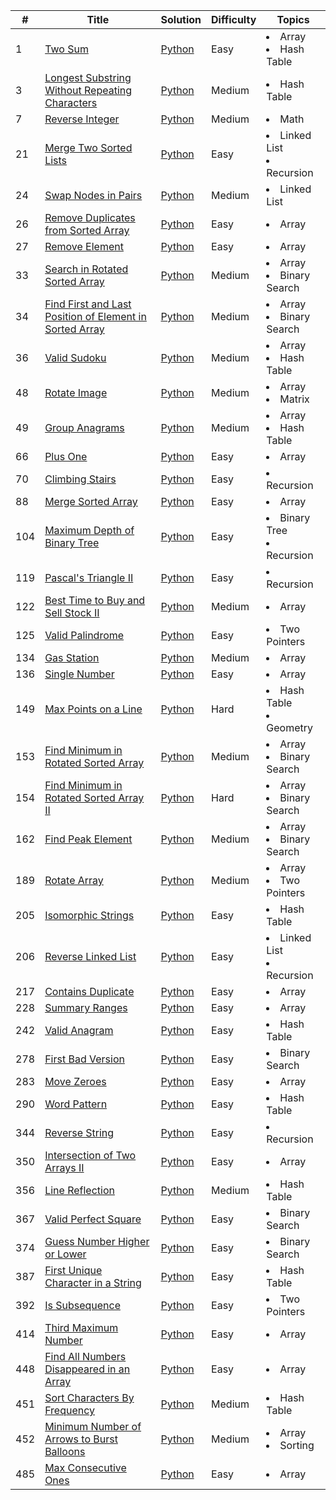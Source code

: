 
| #   | Title                                                                                                                                             | Solution                                                                | Difficulty | Topics                                  |
|-----|---------------------------------------------------------------------------------------------------------------------------------------------------|-------------------------------------------------------------------------|------------|-----------------------------------------|
| 1   | [Two Sum](https://leetcode.com/problems/two-sum)                                                                                                  | [Python](1.Two_Sum.py)                                                  | Easy       | <li>Array</li> <li>Hash Table</li>      |
| 3   | [Longest Substring Without Repeating Characters](https://leetcode.com/problems/longest-substring-without-repeating-characters/)                   | [Python](3.Longest_Substring_Without_Repeating_Characters.py)           | Medium     | <li>Hash Table</li>                     |
| 7   | [Reverse Integer](https://leetcode.com/problems/reverse-integer/)                                                                                 | [Python](7.Reverse_Integer.py)                                          | Medium     | <li>Math</li>                           |
| 21  | [Merge Two Sorted Lists](https://leetcode.com/problems/merge-two-sorted-lists/)                                                                   | [Python](21.Merge_Two_Sorted_Lists.py)                                  | Easy       | <li>Linked List</li> <li>Recursion</li> | 
| 24  | [Swap Nodes in Pairs](https://leetcode.com/problems/swap-nodes-in-pairs/)                                                                         | [Python](24.Swap_Nodes_in_Pairs.py)                                     | Medium     | <li>Linked List</li>                    |
| 26  | [Remove Duplicates from Sorted Array](https://leetcode.com/problems/remove-duplicates-from-sorted-array/)                                         | [Python](26.Remove_Duplicates_from_Sorted_Array.py)                     | Easy       | <li>Array</li>                          | 
| 27  | [Remove Element](https://leetcode.com/problems/remove-element/)                                                                                   | [Python](27.Remove_Element.py)                                          | Easy       | <li>Array</li>                          |  
| 33  | [Search in Rotated Sorted Array](https://leetcode.com/problems/search-in-rotated-sorted-array/)                                                   | [Python](33.Search_in_Rotated_Sorted_Array.py)                          | Medium     | <li>Array</li><li>Binary Search</li>    | 
| 34  | [Find First and Last Position of Element in Sorted Array](https://leetcode.com/problems/find-first-and-last-position-of-element-in-sorted-array/) | [Python](34.Find_First_and_Last_Position_of_Element_in_Sorted_Array.py) | Medium     | <li>Array</li><li>Binary Search</li>    | 
| 36  | [Valid Sudoku](https://leetcode.com/problems/valid-sudoku/)                                                                                       | [Python](36.Valid_Sudoku.py)                                            | Medium     | <li>Array</li><li>Hash Table</li>       |
| 48  | [Rotate Image](https://leetcode.com/problems/rotate-image/)                                                                                       | [Python](48.Rotate_Image.py)                                            | Medium     | <li>Array</li><li>Matrix</li>           |
| 49  | [Group Anagrams](https://leetcode.com/problems/group-anagrams/)                                                                                   | [Python](49.Group_Anagrams.py)                                          | Medium     | <li>Array</li><li>Hash Table</li>       |
| 66  | [Plus One](https://leetcode.com/problems/plus-one)                                                                                                | [Python](66.Plus_One.py)                                                | Easy       | <li>Array</li>                          
| 70  | [Climbing Stairs](https://leetcode.com/problems/climbing-stairs/)                                                                                 | [Python](70.Climbing_Stairs.py)                                         | Easy       | <li>Recursion</li>                      
| 88  | [Merge Sorted Array](https://leetcode.com/problems/merge-sorted-array/)                                                                           | [Python](88.Merge_Sorted_Array.py)                                      | Easy       | <li>Array</li>                          | 
| 104 | [Maximum Depth of Binary Tree](https://leetcode.com/problems/maximum-depth-of-binary-tree/)                                                       | [Python](104.Maximum_Depth_of_Binary_Tree.py)                           | Easy       | <li>Binary Tree</li> <li>Recursion</li> |
| 119 | [Pascal's Triangle II](https://leetcode.com/problems/pascals-triangle-ii/)                                                                        | [Python](119.Pascal's_Triangle_II.py)                                   | Easy       | <li>Recursion</li>                      | 
| 122 | [Best Time to Buy and Sell Stock II](https://leetcode.com/problems/best-time-to-buy-and-sell-stock-ii/)                                           | [Python](119.Pascal's_Triangle_II.py)                                   | Medium     | <li>Array</li>                          |
| 125 | [Valid Palindrome](https://leetcode.com/problems/valid-palindrome)                                                                                | [Python](119.Valid_Palindrome.py)                                       | Easy       | <li>Two Pointers</li>                   |
| 134 | [Gas Station](https://leetcode.com/problems/gas-station)                                                                                          | [Python](134.Gas_Station.py)                                            | Medium     | <li>Array</li>                          |
| 136 | [Single Number](https://leetcode.com/problems/single-number/)                                                                                     | [Python](136.Single_Number.py)                                          | Easy       | <li>Array</li>                          |
| 149 | [Max Points on a Line](https://leetcode.com/problems/max-points-on-a-line)                                                                        | [Python](149.Max_Points_on_a_Line.py)                                   | Hard       | <li>Hash Table</li><li>Geometry</li>    |
| 153 | [Find Minimum in Rotated Sorted Array](https://leetcode.com/problems/find-minimum-in-rotated-sorted-array/)                                       | [Python](153.Find_Minimum_in_Rotated_Sorted_Array.py)                   | Medium     | <li>Array</li><li>Binary Search</li>    |
| 154 | [Find Minimum in Rotated Sorted Array II](https://leetcode.com/problems/find-minimum-in-rotated-sorted-array-ii/)                                 | [Python](154.Find_Minimum_in_Rotated_Sorted_Array_II.py)                | Hard       | <li>Array</li><li>Binary Search</li>    | 
| 162 | [Find Peak Element](https://leetcode.com/problems/find-peak-element/)                                                                             | [Python](162.Find_Peak_Element.py)                                      | Medium     | <li>Array</li><li>Binary Search</li>    | 
| 189 | [Rotate Array](https://leetcode.com/problems/rotate-array)                                                                                        | [Python](189.Rotate_Array.py)                                           | Medium     | <li>Array</li><li>Two Pointers</li>     |
| 205 | [Isomorphic Strings](https://leetcode.com/problems/isomorphic-strings/)                                                                           | [Python](205.Isomorphic_Strings.py)                                     | Easy       | <li>Hash Table</li>                     |
| 206 | [Reverse Linked List](https://leetcode.com/problems/reverse-linked-list/)                                                                         | [Python](206.Reverse_Linked_List.py)                                    | Easy       | <li>Linked List</li><li>Recursion</li>  |
| 217 | [Contains Duplicate](https://leetcode.com/problems/contains-duplicate/)                                                                           | [Python](217.Contains_Duplicate.py)                                     | Easy       | <li>Array</li>                          |
| 228 | [Summary Ranges](https://leetcode.com/problems/summary-ranges/)                                                                                   | [Python](228.Summary_Ranges.py)                                         | Easy       | <li>Array</li>                          |
| 242 | [Valid Anagram](https://leetcode.com/problems/valid-anagram/)                                                                                     | [Python](242.Valid_Anagram.py)                                          | Easy       | <li>Hash Table</li>                     |
| 278 | [First Bad Version](https://leetcode.com/problems/first-bad-version/)                                                                             | [Python](278.First_Bad_Version.py)                                      | Easy       | <li>Binary Search</li>                  | 
| 283 | [Move Zeroes](https://leetcode.com/problems/move-zeroes/)                                                                                         | [Python](283.Move_Zeroes.py)                                            | Easy       | <li>Array</li>                          |
| 290 | [Word Pattern](https://leetcode.com/problems/word-pattern/)                                                                                       | [Python](290.Word_Pattern.py)                                           | Easy       | <li>Hash Table</li>                     |
| 344 | [Reverse String](https://leetcode.com/problems/reverse-string/)                                                                                   | [Python](344.Reverse_String.py)                                         | Easy       | <li>Recursion</li>                      |
| 350 | [Intersection of Two Arrays II](https://leetcode.com/problems/intersection-of-two-arrays-ii)                                                      | [Python](350.Intersection_of_two_arrays_II.py)                          | Easy       | <li>Array</li>                          |
| 356 | [Line Reflection](https://leetcode.com/problems/line-reflection/)                                                                                 | [Python](356.Line_Reflection.py)                                        | Medium     | <li>Hash Table</li>                     |
| 367 | [Valid Perfect Square](https://leetcode.com/problems/valid-perfect-square/)                                                                       | [Python](367.Valid_Perfect_Square.py)                                   | Easy       | <li>Binary Search</li>                  | 
| 374 | [Guess Number Higher or Lower](https://leetcode.com/problems/guess-number-higher-or-lower/)                                                       | [Python](374.Guess_Number_Higher_or_Lower.py)                           | Easy       | <li>Binary Search</li>                  | 
| 387 | [First Unique Character in a String](https://leetcode.com/problems/first-unique-character-in-a-string/)                                           | [Python](387.First_Unique_Character_in_a_String)                        | Easy       | <li>Hash Table</li>                     |
| 392 | [Is Subsequence](https://leetcode.com/problems/is-subsequence)                                                                                    | [Python](392.Is_Subsequence.py)                                         | Easy       | <li>Two Pointers</li>                   |
| 414 | [Third Maximum Number](https://leetcode.com/problems/third-maximum-number/)                                                                       | [Python](414.Third_Maximum_Number.py)                                   | Easy       | <li>Array</li>                          | 
| 448 | [Find All Numbers Disappeared in an Array](https://leetcode.com/problems/find-all-numbers-disappeared-in-an-array/)                               | [Python](448.Find_All_Numbers_Disappeared_in_an_Array.py)               | Easy       | <li>Array</li>                          |
| 451 | [Sort Characters By Frequency](https://leetcode.com/problems/sort-characters-by-frequency)                                                        | [Python](451.Sort_Characters_By_Frequency.py)                           | Medium     | <li>Hash Table</li>                     |
| 452 | [Minimum Number of Arrows to Burst Balloons](https://leetcode.com/problems/minimum-number-of-arrows-to-burst-balloons)                            | [Python](452.Minimum_Number_of_Arrows_to_Burst_Balloons.py)             | Medium     | <li>Array</li>    <li>Sorting</li>      |
| 485 | [Max Consecutive Ones](https://leetcode.com/problems/max-consecutive-ones/)                                                                       | [Python](485.Max_Consecutive_Ones.py)                                   | Easy       | <li>Array</li>                          |